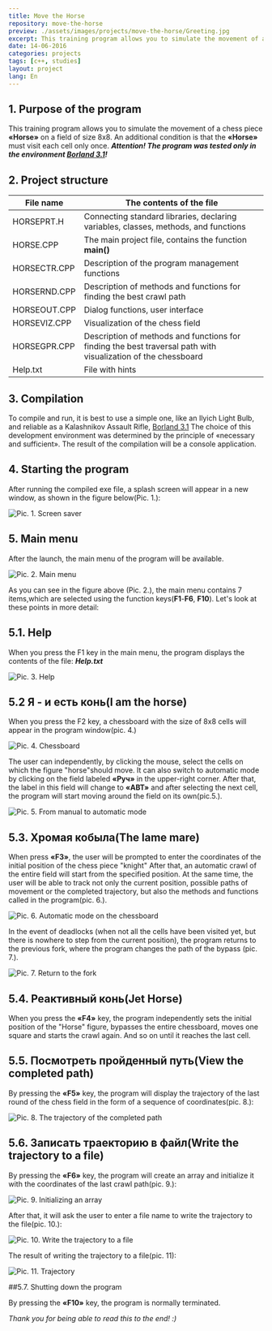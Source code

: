 ```yaml
---
title: Move the Horse
repository: move-the-horse
preview: ./assets/images/projects/move-the-horse/Greeting.jpg
excerpt: This training program allows you to simulate the movement of a chess piece «Horse» on a field of size 8x8. An additional condition is that the «Horse» must visit each cell only once...
date: 14-06-2016
categories: projects
tags: [c++, studies]
layout: project
lang: En
---
```


## 1. Purpose of the program

This training program allows you to simulate the movement of a chess piece **«Horse»** on a field of size 8x8.
An additional condition is that the **«Horse»** must visit each cell only once.
_**Attention! The program was tested only in the environment [Borland 3.1](http://ci-plus-plus-snachala.ru/?p=121)!**_

## 2. Project structure

File name       | The contents of the file
----------------|-------------------------
HORSEPRT.H      | Connecting standard libraries, declaring variables, classes, methods, and functions
HORSE.CPP       | The main project file, contains the function **main()**
HORSECTR.CPP    | Description of the program management functions
HORSERND.CPP    | Description of methods and functions for finding the best crawl path
HORSEOUT.CPP    | Dialog functions, user interface
HORSEVIZ.CPP    | Visualization of the chess field
HORSEGPR.CPP    | Description of methods and functions for finding the best traversal path with visualization of the chessboard
Help.txt        | File with hints

## 3. Compilation

To compile and run, it is best to use a simple one, like an Ilyich Light Bulb, and reliable as a Kalashnikov Assault Rifle, [Borland 3.1](http://ci-plus-plus-snachala.ru/?p=121)
The choice of this development environment was determined by the principle of «necessary and sufficient».
The result of the compilation will be a console application.


## 4. Starting the program

After running the compiled exe file, a splash screen will appear in a new window, as shown in the figure below(Pic. 1.):

![Pic. 1. Screen saver](/assets/images/projects/move-the-horse/Greeting.jpg?raw=true "Pic. 1. Screen saver")

## 5. Main menu

After the launch, the main menu of the program will be available.

![Pic. 2. Main menu](/assets/images/projects/move-the-horse/Main-menu.jpg?raw=true "Pic. 2. Main menu")

As you can see in the figure above (Pic. 2.), the main menu contains 7 items,which are selected using the function keys(**F1**-**F6**, **F10**).
Let's look at these points in more detail:

## 5.1. Help

When you press the F1 key in the main menu, the program displays the contents of the file: _**Help.txt**_

![Pic. 3. Help](/assets/images/projects/move-the-horse/Help.jpg?raw=true "Pic. 3. Help")

## 5.2 Я - и есть конь(I am the horse)

When you press the F2 key, a chessboard with the size of 8x8 cells will appear in the program window(pic. 4.)

![Pic. 4. Chessboard](/assets/images/projects/move-the-horse/Manual-mode-bypass.jpg?raw=true "Pic. 4. Chessboard")

The user can independently, by clicking the mouse, select the cells on which the figure "horse"should move.
It can also switch to automatic mode by clicking on the field labeled **«Руч»** in the upper-right corner.
After that, the label in this field will change to **«АВТ»** and after selecting the next cell, the program will start moving around the field on its own(pic.5.).

![Pic. 5. From manual to automatic mode](/assets/images/projects/move-the-horse/The-transition-from-manual-to-automatic-mode.jpg?raw=true "Pic. 5. From manual to automatic mode")

## 5.3. Хромая кобыла(The lame mare)

When press **«F3»**, the user will be prompted to enter the coordinates of the initial position of the chess piece "knight"
After that, an automatic crawl of the entire field will start from the specified position.
At the same time, the user will be able to track not only the current position, possible paths of movement or the completed trajectory,
but also the methods and functions called in the program(pic. 6.).

![Pic. 6. Automatic mode on the chessboard](/assets/images/projects/move-the-horse/Semi-automatic-mode.jpg?raw=true "Pic. 5. Automatic mode on the chessboard")

In the event of deadlocks (when not all the cells have been visited yet, but there is nowhere to step from the current position), the program returns to the previous fork, where the program changes the path of the bypass (pic. 7.).

![Pic. 7. Return to the fork](/assets/images/projects/move-the-horse/Rollback.jpg?raw=true "Pic. 5. Return to the fork")

## 5.4. Реактивный конь(Jet Horse)

When you press the **«F4»** key, the program independently sets the initial position of the "Horse" figure, bypasses the entire chessboard, moves one square and starts the crawl again. And so on until it reaches the last cell.

## 5.5. Посмотреть пройденный путь(View the completed path)

By pressing the **«F5»** key, the program will display the trajectory of the last round of the chess field in the form of a sequence of coordinates(pic. 8.):

![Pic. 8. The trajectory of the completed path](/assets/images/projects/move-the-horse/The-path.jpg?raw=true "Pic. 8. The trajectory of the completed path")

## 5.6. Записать траекторию в файл(Write the trajectory to a file)

By pressing the **«F6»** key, the program will create an array and initialize it with the coordinates of the last crawl path(pic. 9.):

![Pic. 9. Initializing an array](/assets/images/projects/move-the-horse/Initialize-array-for-output-trajectory-file.jpg?raw=true "Pic. 9. Initializing an array")

After that, it will ask the user to enter a file name to write the trajectory to the file(pic. 10.):

![Pic. 10. Write the trajectory to a  file](/assets/images/projects/move-the-horse/Save-trajectory-to-file.jpg?raw=true "Pic. 10. Write the trajectory to a  file")

The result of writing the trajectory to a file(pic. 11):

![Pic. 11. Trajectory](/assets/images/projects/move-the-horse/track.jpg?raw=true "Pic. 11. Trajectory")

##5.7. Shutting down the program

By pressing the **«F10»** key, the program is normally terminated.

_Thank you for being able to read this to the end! :)_
